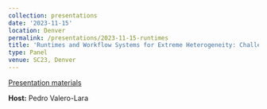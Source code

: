 ```yaml
---
collection: presentations
date: '2023-11-15'
location: Denver
permalink: /presentations/2023-11-15-runtimes
title: 'Runtimes and Workflow Systems for Extreme Heterogeneity: Challenges and Opportunities'
type: Panel
venue: SC23, Denver
---
```


[Presentation materials](https://sc23.conference-program.com/presentation/?id=pan102&sess=sess187)


**Host:** Pedro Valero-Lara
